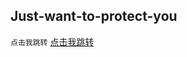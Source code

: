 ## Just-want-to-protect-you

`点击我跳转`  [点击我跳转](https://ahaohaohao.github.io/Just-want-to-protect-you/)

